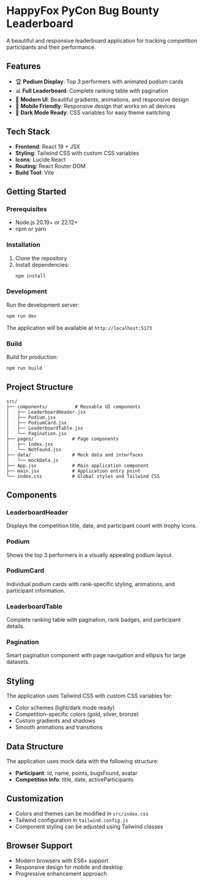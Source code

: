 # HappyFox PyCon Bug Bounty Leaderboard

A beautiful and responsive leaderboard application for tracking competition participants and their performance.

## Features

- 🏆 **Podium Display**: Top 3 performers with animated podium cards
- 📊 **Full Leaderboard**: Complete ranking table with pagination
- 🎨 **Modern UI**: Beautiful gradients, animations, and responsive design
- 📱 **Mobile Friendly**: Responsive design that works on all devices
- 🌙 **Dark Mode Ready**: CSS variables for easy theme switching

## Tech Stack

- **Frontend**: React 19 + JSX
- **Styling**: Tailwind CSS with custom CSS variables
- **Icons**: Lucide React
- **Routing**: React Router DOM
- **Build Tool**: Vite

## Getting Started

### Prerequisites

- Node.js 20.19+ or 22.12+
- npm or yarn

### Installation

1. Clone the repository
2. Install dependencies:
   ```bash
   npm install
   ```

### Development

Run the development server:

```bash
npm run dev
```

The application will be available at `http://localhost:5173`

### Build

Build for production:

```bash
npm run build
```

## Project Structure

```
src/
├── components/          # Reusable UI components
│   ├── LeaderboardHeader.jsx
│   ├── Podium.jsx
│   ├── PodiumCard.jsx
│   ├── LeaderboardTable.jsx
│   └── Pagination.jsx
├── pages/              # Page components
│   ├── Index.jsx
│   └── NotFound.jsx
├── data/               # Mock data and interfaces
│   └── mockData.js
├── App.jsx             # Main application component
├── main.jsx            # Application entry point
└── index.css           # Global styles and Tailwind CSS
```

## Components

### LeaderboardHeader

Displays the competition title, date, and participant count with trophy icons.

### Podium

Shows the top 3 performers in a visually appealing podium layout.

### PodiumCard

Individual podium cards with rank-specific styling, animations, and participant information.

### LeaderboardTable

Complete ranking table with pagination, rank badges, and participant details.

### Pagination

Smart pagination component with page navigation and ellipsis for large datasets.

## Styling

The application uses Tailwind CSS with custom CSS variables for:

- Color schemes (light/dark mode ready)
- Competition-specific colors (gold, silver, bronze)
- Custom gradients and shadows
- Smooth animations and transitions

## Data Structure

The application uses mock data with the following structure:

- **Participant**: id, name, points, bugsFound, avatar
- **Competition Info**: title, date, activeParticipants

## Customization

- Colors and themes can be modified in `src/index.css`
- Tailwind configuration in `tailwind.config.js`
- Component styling can be adjusted using Tailwind classes

## Browser Support

- Modern browsers with ES6+ support
- Responsive design for mobile and desktop
- Progressive enhancement approach
